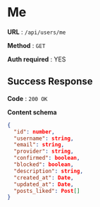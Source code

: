 # Me

**URL** : `/api/users/me`

**Method** : `GET`

**Auth required** : YES

## Success Response

**Code** : `200 OK`

**Content schema**

```json
{
  "id": number,
  "username": string,
  "email": string,
  "provider": string,
  "confirmed": boolean,
  "blocked": boolean,
  "description": string,
  "created_at": Date,
  "updated_at": Date,
  "posts_liked": Post[]
}
```
